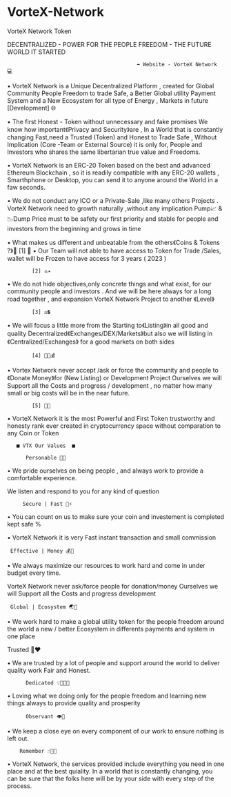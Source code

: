 # VorteX-Network
VorteX Network Token

DECENTRALIZED - POWER FOR THE PEOPLE FREEDOM - THE FUTURE WORLD IT STARTED

                                              ➡️ Website - VorteX Network  💻
• VorteX Network is a Unique Decentralized Platform , created for Global Community People Freedom to trade Safe, a Better Global utility Payment System and a New Ecosystem for all type of Energy , Markets in future [Development] 🌐

• The first Honest - Token without unnecessary and fake promises
 We know how important《Privacy and Security》are ,
In a World that is constantly changing Fast,need a Trusted (Token) and Honest to Trade Safe ,
Without Implication (Core -Team or External Source) it is only for, 
People and Investors who shares the same libertarian true value and Freedoms.

• VorteX Network is an ERC-20 Token based on the best and advanced Ethereum Blockchain , so it is readily compatible with any ERC-20 wallets ,
Smarthphone or Desktop, you can send it to anyone around the World in a faw seconds.      

• We do not conduct any ICO or a Private-Sale ,like many others Projects .
VorteX Network need to growth naturally ,without any implication Pump📈 & 📉Dump 
Price must to be safety our first priority and stable for people 
and investors from the beginning and grows in time 

• What makes us different and unbeatable from the others《Coins & Tokens ?》🥇
            [1] 🔐
• Our Team will not able to have access to Token for Trade /Sales, wallet will be Frozen to have access for 3 years ( 2023 ) 

            [2] 🔝✴
•  We do not hide objectives,only concrete things and what exist, for our community people and investors . And we will be here always for a long road together ,
and expansion VorteX Network Project to another 《Level》

            [3] ⚖💲
• We will focus a little more from the Starting to《Listing》in all good and quality Decentralized《Exchanges/DEX/Markets》but also we will listing in 《Centralized/Exchanges》
for a good markets on both sides

            [4] ✋🏻💰
• Vortex Network never accept /ask or force the community and people to
《Donate Money》for (New Listing) or Development Project
Ourselves we will Support all the Costs and progress / development ,
no matter how many small or big costs will be in the near future.
 
            [5] 💎🥇
• VorteX Network it is the most Powerful and First Token trustworthy and honesty rank ever created in cryptocurrency space without comparation to any Coin or Token



       ■ VTX Our Values  ■

          Personable 🤝🙂

• We pride ourselves on being people , and always work to provide a comfortable experience.

We listen and respond to you for any kind of question 


         Secure | Fast 🔐⚡

• You can count on us to make sure your coin and investement is completed kept safe %

• VorteX Network it is very Fast instant transaction and small commission 


     Effective | Money 💰💼

•  We always maximize our resources to work hard and come in under budget every time.

VorteX Network never ask/force people for donation/money 
Ourselves we will Support all the Costs and progress development
  

     Global | Ecosystem 🌏👥

• We work hard to make a global utility token for the people freedom around the world a new / better Ecosystem in differents payments and system in one place

Trusted 🙌❤

• We are trusted by a lot of people and support around the world to deliver quality work Fair and Honest.


          Dedicated 💡👨🏻‍🏫

• Loving what we doing only for the people freedom and learning new things always to provide quality and prosperity


          Observant 👁📑

• We keep a close eye on every component of our work to ensure nothing is left out. 


        Remember ☝🏻🙏

•  VorteX Network, the services provided include everything you need in one place and at the best quiality. In a world that is constantly changing, you can be sure that the folks here will be by your side with every step of the process.





